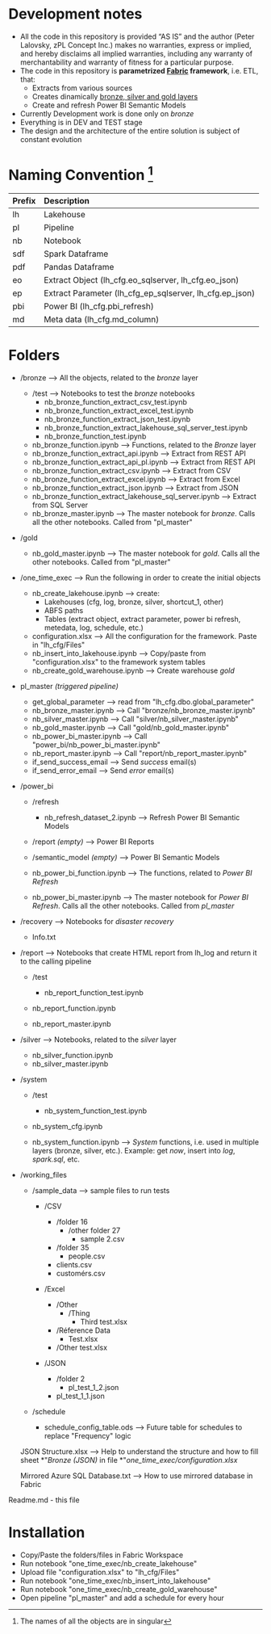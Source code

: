 # Development notes

- All the code in this repository is provided ​“AS IS” and the author (Peter Lalovsky, zPL Concept Inc.) makes no warranties, express or implied, and hereby disclaims all implied warranties, including any warranty of merchantability and warranty of fitness for a particular purpose.
- The code in this repository is **parametrized [Fabric](https://www.microsoft.com/en-us/microsoft-fabric) framework**, i.e. ETL, that:
  - Extracts from various sources
  - Creates dinamically [bronze, silver and gold layers](https://learn.microsoft.com/en-us/azure/databricks/lakehouse/medallion)
  - Create and refresh Power BI Semantic Models
- Currently Development work is done only on *bronze*
- Everything is in DEV and TEST stage
- The design and the architecture of the entire solution is subject of constant evolution

# Naming Convention [^1]

Prefix | Description
:--- | :---
lh | Lakehouse  
pl | Pipeline  
nb | Notebook  
sdf | Spark Dataframe  
pdf | Pandas Dataframe  
eo | Extract Object (lh_cfg.eo_sqlserver, lh_cfg.eo_json)  
ep | Extract Parameter (lh_cfg_ep_sqlserver, lh_cfg.ep_json)  
pbi | Power BI (lh_cfg.pbi_refresh)  
md | Meta data (lh_cfg.md_column)

[^1]: The names of all the objects are in singular

# Folders

- /bronze --> All the objects, related to the *bronze* layer
  - /test --> Notebooks to test the *bronze* notebooks
    - nb_bronze_function_extract_csv_test.ipynb
    - nb_bronze_function_extract_excel_test.ipynb
    - nb_bronze_function_extract_json_test.ipynb
    - nb_bronze_function_extract_lakehouse_sql_server_test.ipynb
    - nb_bronze_function_test.ipynb
  - nb_bronze_function.ipynb --> Functions, related to the *Bronze* layer
  - nb_bronze_function_extract_api.ipynb --> Extract from REST API
  - nb_bronze_function_extract_api_pl.ipynb --> Extract from REST API
  - nb_bronze_function_extract_csv.ipynb --> Extract from CSV
  - nb_bronze_function_extract_excel.ipynb --> Extract from Excel
  - nb_bronze_function_extract_json.ipynb --> Extract from JSON
  - nb_bronze_function_extract_lakehouse_sql_server.ipynb --> Extract from SQL Server
  - nb_bronze_master.ipynb --> The master notebook for *bronze*. Calls all the other notebooks. Called from "pl_master"

- /gold
  - nb_gold_master.ipynb --> The master notebook for *gold*. Calls all the other notebooks. Called from "pl_master"

- /one_time_exec --> Run the following in order to create the initial objects
  - nb_create_lakehouse.ipynb --> create:
    - Lakehouses (cfg, log, bronze, silver, shortcut_1, other)
    - ABFS paths
    - Tables (extract object, extract parameter, power bi refresh, metedata, log, schedule, etc.)
  - configuration.xlsx --> All the configuration for the framework. Paste in "lh_cfg/Files"
  - nb_insert_into_lakehouse.ipynb --> Copy/paste from "configuration.xlsx" to the framework system tables
  - nb_create_gold_warehouse.ipynb --> Create warehouse *gold*
  
- pl_master *(triggered pipeline)*
  - get_global_parameter --> read from "lh_cfg.dbo.global_parameter"
  - nb_bronze_master.ipynb --> Call "bronze/nb_bronze_master.ipynb"
  - nb_silver_master.ipynb --> Call "silver/nb_silver_master.ipynb"
  - nb_gold_master.ipynb --> Call "gold/nb_gold_master.ipynb"
  - nb_power_bi_master.ipynb --> Call "power_bi/nb_power_bi_master.ipynb"
  - nb_report_master.ipynb --> Call "report/nb_report_master.ipynb"
  - if_send_success_email --> Send *success* email(s)
  - if_send_error_email --> Send *error* email(s)
  
- /power_bi
  - /refresh
    - nb_refresh_dataset_2.ipynb --> Refresh Power BI Semantic Models
    
  - /report *(empty)* --> Power BI Reports
    
  - /semantic_model *(empty)* --> Power BI Semantic Models
    
  - nb_power_bi_function.ipynb --> The functions, related to *Power BI Refresh*
  - nb_power_bi_master.ipynb --> The master notebook for *Power BI Refresh*. Calls all the other notebooks. Called from *pl_master*
  
- /recovery --> Notebooks for *disaster recovery*
  - Info.txt

- /report --> Notebooks that create HTML report from lh_log and return it to the calling pipeline
  - /test
    - nb_report_function_test.ipynb
    
  - nb_report_function.ipynb
  - nb_report_master.ipynb
  
- /silver --> Notebooks, related to the *silver* layer
  - nb_silver_function.ipynb
  - nb_silver_master.ipynb
  
- /system
  - /test
    - nb_system_function_test.ipynb
  
  - nb_system_cfg.ipynb
  - nb_system_function.ipynb --> *System* functions, i.e. used in multiple layers (bronze, silver, etc.). Example: get *now*, insert into *log*, *spark.sql*, etc.
  
- /working_files
  - /sample_data --> sample files to run tests
    - /CSV
      - /folder 16
        - /other folder 27
          - sample 2.csv
      - /folder 35
        - people.csv
      - clients.csv
      - customérs.csv
    
    - /Excel
      - /Other
        - /Thing
          - Third test.xlsx
      - /Réference Data
        - Test.xlsx
      - /Other test.xlsx

    - /JSON
      - /folder 2
        - pl_test_1_2.json
      - pl_test_1_1.json

  - /schedule
    - schedule_config_table.ods --> Future table for schedules to replace "Frequency" logic
  
  JSON Structure.xlsx --> Help to understand the structure and how to fill sheet *"*Bronze (JSON)* in file *"*one_time_exec/configuration.xlsx*
  
  Mirrored Azure SQL Database.txt --> How to use mirrored database in Fabric

Readme.md - this file

# Installation

- Copy/Paste the folders/files in Fabric Workspace
- Run notebook "one_time_exec/nb_create_lakehouse"
- Upload file "configuration.xlsx" to "lh_cfg/Files"
- Run notebook "one_time_exec/nb_insert_into_lakehouse"
- Run notebook "one_time_exec/nb_create_gold_warehouse"
- Open pipeline "pl_master" and add a schedule for every hour